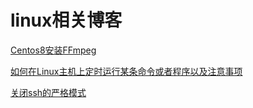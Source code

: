 # linux相关博客

[Centos8安装FFmpeg](./Centos8安装FFmpeg，亲测有效/Centos8安装FFmpeg，亲测有效.md)

[如何在Linux主机上定时运行某条命令或者程序以及注意事项](./如何在Linux主机上定时运行某条命令或者程序/如何在Linux主机上定时运行某条命令或者程序.md)

[关闭ssh的严格模式](./阿里云ssh-公钥连接不上-关闭严格模式/阿里云ssh-公钥连接不上-关闭严格模式.md)
